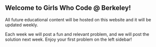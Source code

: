 ## Welcome to Girls Who Code @ Berkeley!

All future educational content will be hosted on this website and it will be updated weekly.


Each week we will post a fun and relevant problem, and we will post the solution next week. Enjoy your first problem on the left sidebar!




